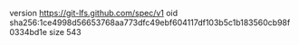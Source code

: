 version https://git-lfs.github.com/spec/v1
oid sha256:1ce4998d56653768aa773dfc49ebf604117df103b5c1b183560cb98f0334bd1e
size 543
